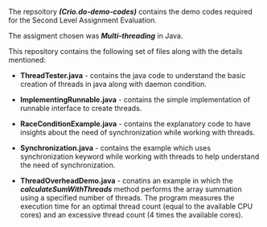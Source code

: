The repsoitory _**(Crio.do-demo-codes)**_ contains the demo codes required for the Second Level Assignment Evaluation.

The assigment chosen was _**Multi-threading**_ in Java.   

   
This repository contains the following set of files along with the details mentioned:

- **ThreadTester.java** - contains the java code to understand the basic creation of threads in java along with daemon condition.

- **ImplementingRunnable.java** - contains the simple implementation of runnable interface to create threads.

- **RaceConditionExample.java** - contains the explanatory code to have insights about the need of synchronization while working with threads.

- **Synchronization.java** - contains the example which uses synchronization keyword while working with threads to help understand the need of synchronization.

- **ThreadOverheadDemo.java** - conatins an example in which the _**calculateSumWithThreads**_ method performs the array summation using a specified number of threads. The program measures the execution time for an optimal thread count (equal to the available CPU cores) and an excessive thread count (4 times the available cores).
